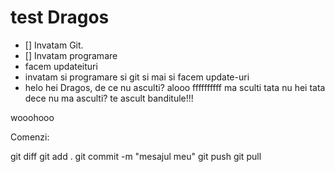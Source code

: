 # test Dragos
- [] Invatam Git.
- [] Invatam programare
- facem updateituri
- invatam si programare si git si mai si facem update-uri
- helo
hei Dragos, de ce nu asculti?
alooo
ffffffffff
ma sculti tata
nu
hei tata dece nu ma asculti?
te ascult banditule!!!

wooohooo

Comenzi:

git diff
git add .
git commit -m "mesajul meu"
git push
git pull
